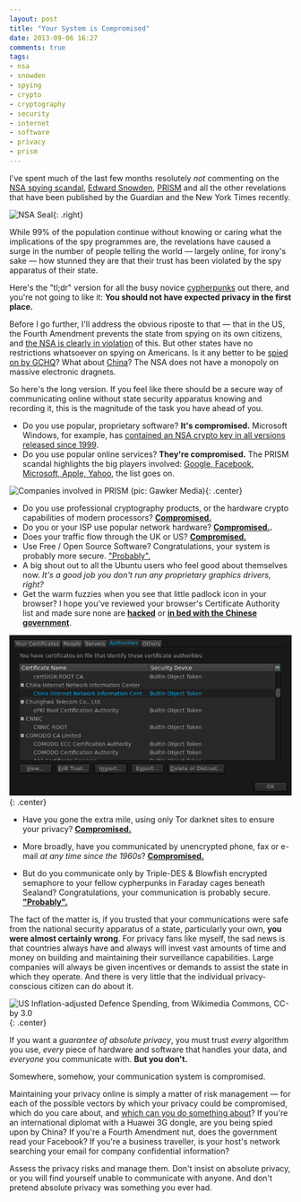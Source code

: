 ```yaml
---
layout: post
title: "Your System is Compromised"
date: 2013-09-06 16:27
comments: true
tags: 
- nsa
- snowden
- spying
- crypto
- cryptography
- security
- internet
- software
- privacy
- prism
---
```


I've spent much of the last few months resolutely *not* commenting on the [NSA spying scandal](https://en.wikipedia.org/wiki/2013_mass_surveillance_disclosures), [Edward Snowden](https://en.wikipedia.org/wiki/Edward_Snowden), [PRISM](https://en.wikipedia.org/wiki/PRISM) and all the other revelations that have been published by the Guardian and the New York Times recently.

![NSA Seal](https://upload.wikimedia.org/wikipedia/commons/thumb/0/04/National_Security_Agency.svg/240px-National_Security_Agency.svg.png){: .right}

While 99% of the population continue without knowing or caring what the implications of the spy programmes are, the revelations have caused a surge in the number of people telling the world &mdash; largely online, for irony's sake &mdash; how stunned they are that their trust has been violated by the spy apparatus of their state.

Here's the "tl;dr" version for all the busy novice [cypherpunks](https://en.wikipedia.org/wiki/Cypherpunk) out there, and you're not going to like it: **You should not have expected privacy in the first place.**

Before I go further, I'll address the obvious riposte to that &mdash; that in the US, the Fourth Amendment prevents the state from spying on its own citizens, and [the NSA is clearly in violation](http://www.wired.com/dangerroom/2012/07/surveillance-spirit-law/) of this. But other states have no restrictions whatsoever on spying on Americans. Is it any better to be [spied on by GCHQ](http://www.theguardian.com/world/2013/aug/02/gchq-spy-agency-nsa-snowden)? What about [China](https://en.wikipedia.org/wiki/Chinese_intelligence_operations_in_the_United_States#Cyber_warfare)? The NSA does not have a monopoly on massive electronic dragnets.

So here's the long version. If you feel like there should be a secure way of communicating online without state security apparatus knowing and recording it, this is the magnitude of the task you have ahead of you.

* Do you use popular, proprietary software? **It's compromised.** Microsoft Windows, for example, has [contained an NSA crypto key in all versions released since 1999](http://www.heise.de/tp/artikel/5/5263/1.html).
* Do you use popular online services? **They're compromised.** The PRISM scandal highlights the big players involved: [Google, Facebook, Microsoft, Apple, Yahoo](https://en.wikipedia.org/wiki/File:PRISM_Collection_Details.jpg), the list goes on.

![Companies involved in PRISM (pic: Gawker Media)](http://img.gawkerassets.com/img/18q38gyuqtgufjpg/ku-bigpic.jpg){: .center}

* Do you use professional cryptography products, or the hardware crypto capabilities of modern processors? **[Compromised.](http://www.bit-tech.net/news/bits/2013/09/06/snowden-backdoors/1)**
* Do you or your ISP use popular network hardware? **[Compromised.](http://www.reuters.com/article/2013/07/19/us-huawei-security-idUSBRE96I06I20130719).** 
* Does your traffic flow through the UK or US? **[Compromised.](http://www.theguardian.com/uk/2013/jun/21/gchq-cables-secret-world-communications-nsa)**
* Use Free / Open Source Software? Congratulations, your system is probably more secure. ["Probably".](http://www.debian.org/security/2008/dsa-1571)
* A big shout out to all the Ubuntu users who feel good about themselves now. *It's a good job you don't run any proprietary graphics drivers, right?*
* Get the warm fuzzies when you see that little padlock icon in your browser? I hope you've reviewed your browser's Certificate Authority list and made sure none are **[hacked](http://threatpost.com/final-report-diginotar-hack-shows-total-compromise-ca-servers-103112/77170)** or **[in bed with the Chinese government](https://freedom-to-tinker.com/blog/felten/mozilla-debates-whether-trust-chinese-ca/)**.

![Certificate Authority list in Firefox 23.0](/img/blog/2013/09/firefox-ca-list.png){: .center}

* Have you gone the extra mile, using only Tor darknet sites to ensure your privacy? **[Compromised.](http://yro.slashdot.org/story/13/08/04/2054208/half-of-tor-sites-compromised-including-tormail)**
* More broadly, have you communicated by unencrypted phone, fax or e-mail *at any time since the 1960s*? **[Compromised.](https://en.wikipedia.org/wiki/ECHELON)**

* But do you communicate only by Triple-DES & Blowfish encrypted semaphore to your fellow cypherpunks in Faraday cages beneath Sealand? Congratulations, your communication is probably secure. **["Probably".](http://www.pcpro.co.uk/news/security/384007/the-nsa-has-cracked-internet-encryption)**

The fact of the matter is, if you trusted that your communications were safe from the national security apparatus of a state, particularly your own, **you were almost certainly wrong**. For privacy fans like myself, the sad news is that countries always have and always will invest vast amounts of time and money on building and maintaining their surveillance capabilities. Large companies will always be given incentives or demands to assist the state in which they operate. And there is very little that the individual privacy-conscious citizen can do about it.

![US Inflation-adjusted Defence Spending, from Wikimedia Commons, CC-by 3.0](https://upload.wikimedia.org/wikipedia/commons/thumb/8/86/InflationAdjustedDefenseSpending.PNG/640px-InflationAdjustedDefenseSpending.PNG){: .center}

If you want a *guarantee of absolute privacy*, you must trust *every* algorithm you use, *every* piece of hardware and software that handles your data, and *everyone* you communicate with. **But you don't.**

Somewhere, somehow, your communication system is compromised.

Maintaining your privacy online is simply a matter of risk management &mdash; for each of the possible vectors by which your privacy could be compromised, which do you care about, and [which can you do something about](http://www.theguardian.com/world/2013/sep/05/nsa-how-to-remain-secure-surveillance)? If you're an international diplomat with a Huawei 3G dongle, are you being spied upon by China? If you're a Fourth Amendment nut, does the government read your Facebook? If you're a business traveller, is your host's network searching your email for company confidential information?

Assess the privacy risks and manage them. Don't insist on absolute privacy, or you will find yourself unable to communicate with anyone. And don't pretend absolute privacy was something you ever had.
